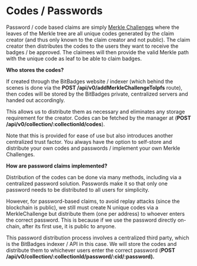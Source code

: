 # Codes / Passwords

Password / code based claims are simply [Merkle Challenges](../../collection-interface/approval-criteria.md) where the leaves of the Merkle tree are all unique codes generated by the claim creator (and thus only known to the claim creator and not public). The claim creator then distributes the codes to the users they want to receive the badges / be approved. The claimees will then provide the valid Merkle path with the unique code as leaf to be able to claim badges.



**Who stores the codes?**

&#x20;If created through the BitBadges website / indexer (which behind the scenes is done via the **POST /api/v0/addMerkleChallengeToIpfs** route), then codes will be stored by the BitBadges private, centralized servers and handed out accordingly.&#x20;

This allows us to distribute them as necessary and eliminates any storage requirement for the creator. Codes can be fetched by the manager at (**POST /api/v0/collection/:collectionId/codes**).

Note that this is provided for ease of use but also introduces another centralized trust factor. You always have the option to self-store and distribute your own codes and passwords / implement your own Merkle Challenges.

**How are password claims implemented?**

Distribution of the codes can be done via many methods, including via a centralized password solution. Passwords make it so that only one password needs to be distributed to all users for simplicity.

However, for password-based claims, to avoid replay attacks (since the blockchain is public), we still must create N unique codes via a MerkleChallenge but distribute them (one per address) to whoever enters the correct password. This is because if we use the password directly on-chain, after its first use, it is public to anyone.&#x20;

This password distribution process involves a centralized third party, which is the BitBadges indexer / API in this case. We will store the codes and distribute them to whichever users enter the correct password (**POST /api/v0/collection/:collectionId/password/:cid/:password).**

